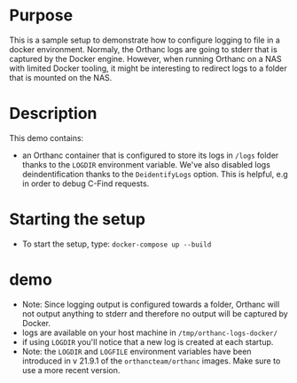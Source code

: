 # Purpose

This is a sample setup to demonstrate how to configure logging to file in a docker environment.
Normaly, the Orthanc logs are going to stderr that is captured by the Docker engine.
However, when running Orthanc on a NAS with limited Docker tooling, it might be interesting to 
redirect logs to a folder that is mounted on the NAS.

# Description

This demo contains:

- an Orthanc container that is configured to store its logs in `/logs` folder thanks to the `LOGDIR` environment variable.
  We've also disabled logs deindentification thanks to the `DeidentifyLogs` option.  This is helpful, e.g in order to debug C-Find requests.

# Starting the setup

- To start the setup, type: `docker-compose up --build`

# demo

- Note: Since logging output is configured towards a folder, Orthanc will not output anything to stderr and therefore no output will be captured by Docker.
- logs are available on your host machine in `/tmp/orthanc-logs-docker/`
- if using `LOGDIR` you'll notice that a new log is created at each startup.
- Note: the `LOGDIR` and `LOGFILE` environment variables have been introduced in v 21.9.1 of the `orthancteam/orthanc` images.  Make sure to use a more recent version.
